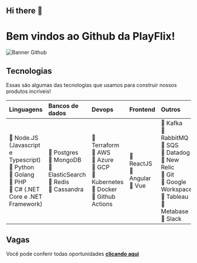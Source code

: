 ## Hi there 👋
# Bem vindos ao Github da PlayFlix!

![Banner Github](/images/banner.png)

## Tecnologias

Essas são algumas das tecnologias que usamos para construir nossos produtos incríveis!

|Linguagens|Bancos de dados|Devops|Frontend|Outros|
|:---|:--|:--|:--|:--|
|:green_heart: Node.JS (Javascript e Typescript)<br>:green_heart: Python<br>:green_heart: Golang<br>:green_heart: PHP<br>:green_heart: C# (.NET Core e .NET Framework)|:green_heart: Postgres<br>:green_heart: MongoDB<br>:green_heart: ElasticSearch<br>:green_heart: Redis<br>:green_heart: Cassandra|:green_heart: Terraform<br>:green_heart: AWS<br>:green_heart: Azure<br>:green_heart: GCP<br>:green_heart: Kubernetes<br>:green_heart: Docker<br>:green_heart: Github Actions|:green_heart: ReactJS<br>:green_heart: Angular<br>:green_heart: Vue|:green_heart: Kafka<br>:green_heart: RabbitMQ<br>:green_heart: SQS<br>:green_heart: Datadog<br>:green_heart: New Relic<br>:green_heart: Git<br>:green_heart: Google Workspace<br>:green_heart: Tableau<br>:green_heart: Metabase<br>:green_heart: Slack|

<!-- readme: collaborators,contributors -start -->
<!-- readme: collaborators,contributors -end -->


## Vagas

Você pode conferir todas oportunidades **[clicando aqui](https://vagas.playflix.me/)**

<!--

**Here are some ideas to get you started:**

🙋‍♀️ A short introduction - what is your organization all about?
🌈 Contribution guidelines - how can the community get involved?
👩‍💻 Useful resources - where can the community find your docs? Is there anything else the community should know?
🍿 Fun facts - what does your team eat for breakfast?
🧙 Remember, you can do mighty things with the power of [Markdown](https://docs.github.com/github/writing-on-github/getting-started-with-writing-and-formatting-on-github/basic-writing-and-formatting-syntax)
-->

